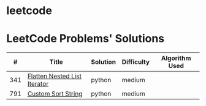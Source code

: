 # leetcode
# LeetCode Problems' Solutions

| # | Title | Solution | Difficulty | Algorithm Used |
| -------- | -------- | -------- | -------- | --------|
| 341 | [Flatten Nested List Iterator](https://github.com/angyeahyeah6/leetcode/blob/main/python/Flatten_Nested_List_Iterator.py) | python | medium | |
| 791 | [Custom Sort String](https://github.com/angyeahyeah6/leetcode/blob/main/python/Custom_Sort_String.py) | python | medium | |
